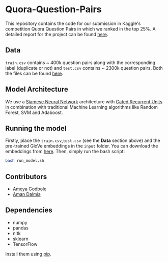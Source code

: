 # Quora-Question-Pairs

This repository contains the code for our submission in Kaggle's competition Quora Question Pairs 
in which we ranked in the top 25%. A detailed report for the project can be found [here](https://drive.google.com/file/d/0B76BuJcKjuxqM0tVOXd1cVVXb1k/view?usp=sharing).

## Data

`train.csv` contains ~ 400k question pairs along with the corresponding label (duplicate or not) and 
`test.csv` contains ~ 2300k question pairs. Both the files can be found [here](https://www.kaggle.com/c/quora-question-pairs/data).

## Model Architecture

We use a [Siamese Neural Network](http://yann.lecun.com/exdb/publis/pdf/chopra-05.pdf) architecture with [Gated Recurrent Units](https://arxiv.org/abs/1409.0473) in combination with 
traditional Machine Learning algorithms like Random Forest, SVM and Adaboost. 

## Running the model

Firstly, place the `train.csv`,`test.csv` (see the **Data** section above) and the pre-trained GloVe embeddings in the `input` folder. You can download the embeddings from [here](https://drive.google.com/open?id=0B76BuJcKjuxqZG5YdG5SekU0VFk). Then, simply run the bash script:

```bash
bash run_model.sh
```

## Contributors
- [Ameya Godbole](https://github.com/sabersword)
- [Aman Dalmia](https://github.com/dalmia)

## Dependencies
- numpy
- pandas
- nltk
- sklearn
- TensorFlow

Install them using [pip](https://pypi.python.org/pypi/pip). 

